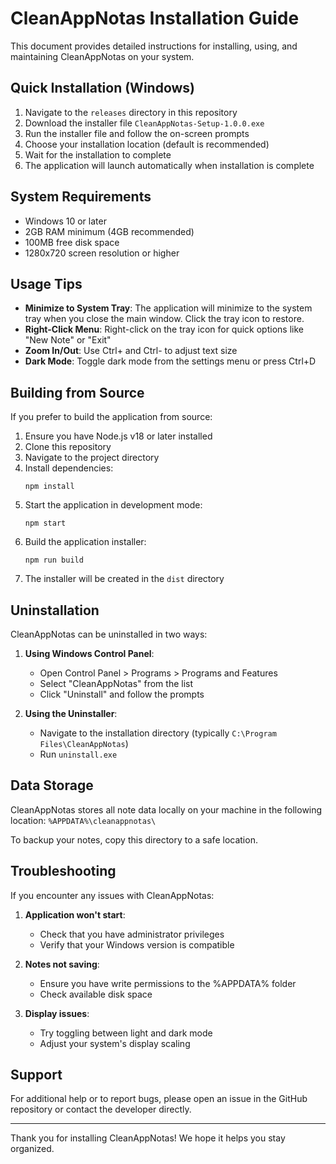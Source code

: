 # CleanAppNotas Installation Guide

This document provides detailed instructions for installing, using, and maintaining CleanAppNotas on your system.

## Quick Installation (Windows)

1. Navigate to the `releases` directory in this repository
2. Download the installer file `CleanAppNotas-Setup-1.0.0.exe`
3. Run the installer file and follow the on-screen prompts
4. Choose your installation location (default is recommended)
5. Wait for the installation to complete
6. The application will launch automatically when installation is complete

## System Requirements

- Windows 10 or later
- 2GB RAM minimum (4GB recommended)
- 100MB free disk space
- 1280x720 screen resolution or higher

## Usage Tips

- **Minimize to System Tray**: The application will minimize to the system tray when you close the main window. Click the tray icon to restore.
- **Right-Click Menu**: Right-click on the tray icon for quick options like "New Note" or "Exit"
- **Zoom In/Out**: Use Ctrl+ and Ctrl- to adjust text size
- **Dark Mode**: Toggle dark mode from the settings menu or press Ctrl+D

## Building from Source

If you prefer to build the application from source:

1. Ensure you have Node.js v18 or later installed
2. Clone this repository
3. Navigate to the project directory
4. Install dependencies:
   ```
   npm install
   ```
5. Start the application in development mode:
   ```
   npm start
   ```
6. Build the application installer:
   ```
   npm run build
   ```
7. The installer will be created in the `dist` directory

## Uninstallation

CleanAppNotas can be uninstalled in two ways:

1. **Using Windows Control Panel**:
   - Open Control Panel > Programs > Programs and Features
   - Select "CleanAppNotas" from the list
   - Click "Uninstall" and follow the prompts

2. **Using the Uninstaller**:
   - Navigate to the installation directory (typically `C:\Program Files\CleanAppNotas`)
   - Run `uninstall.exe`

## Data Storage

CleanAppNotas stores all note data locally on your machine in the following location:
`%APPDATA%\cleanappnotas\`

To backup your notes, copy this directory to a safe location.

## Troubleshooting

If you encounter any issues with CleanAppNotas:

1. **Application won't start**:
   - Check that you have administrator privileges
   - Verify that your Windows version is compatible

2. **Notes not saving**:
   - Ensure you have write permissions to the %APPDATA% folder
   - Check available disk space

3. **Display issues**:
   - Try toggling between light and dark mode
   - Adjust your system's display scaling

## Support

For additional help or to report bugs, please open an issue in the GitHub repository or contact the developer directly.

---

Thank you for installing CleanAppNotas! We hope it helps you stay organized. 